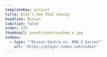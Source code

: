 ```yaml
---
templateKey: project
title: Didn't See That Coming
headline: Nissan
isActive: false
order: 175
thumbnail: assets/sentravsbmw_x.jpg
videos:
  - type: '"Nissan Sentra vs. BMW 3 Series"'
    url: 'https://player.vimeo.com/video/'
---
```

